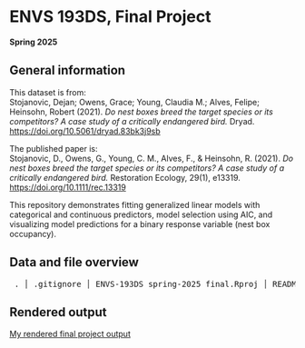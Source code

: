 # ENVS 193DS, Final Project 
**Spring 2025**

## General information  
This dataset is from:  
Stojanovic, Dejan; Owens, Grace; Young, Claudia M.; Alves, Felipe; Heinsohn, Robert (2021). *Do nest boxes breed the target species or its competitors? A case study of a critically endangered bird.* Dryad. https://doi.org/10.5061/dryad.83bk3j9sb  

The published paper is:  
Stojanovic, D., Owens, G., Young, C. M., Alves, F., & Heinsohn, R. (2021). *Do nest boxes breed the target species or its competitors? A case study of a critically endangered bird.* Restoration Ecology, 29(1), e13319. https://doi.org/10.1111/rec.13319  

This repository demonstrates fitting generalized linear models with categorical and continuous predictors, model selection using AIC, and visualizing model predictions for a binary response variable (nest box occupancy).

## Data and file overview
<pre> . │ .gitignore │ ENVS-193DS_spring-2025_final.Rproj │ README.md │ ├───code │ 2025 Final.Rmd │ 2025-Final.html │ └───data occdist.csv SST_update2023.csv </pre>

## Rendered output
[My rendered final project output](code/2025-Final.html)

